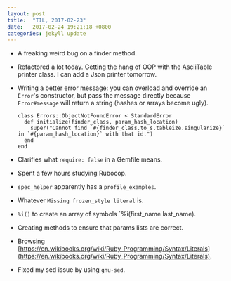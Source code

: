 ```yaml
---
layout: post
title:  "TIL, 2017-02-23"
date:   2017-02-24 19:21:18 +0800
categories: jekyll update
---
```

- A freaking weird bug on a finder method.
- Refactored a lot today. Getting the hang of OOP with the AsciiTable printer class. I can add a Json printer tomorrow.
- Writing a better error message: you can overload and override an `Error`'s constructor, but pass the message directly because `Error#message` will return a string (hashes or arrays become ugly).

      class Errors::ObjectNotFoundError < StandardError
        def initialize(finder_class, param_hash_location)
          super("Cannot find `#{finder_class.to_s.tableize.singularize}` in `#{param_hash_location}` with that id.")
        end
      end

- Clarifies what `require: false` in a Gemfile means.
- Spent a few hours studying Rubocop.
- `spec_helper` apparently has a `profile_examples`.
- Whatever `Missing frozen_style literal` is.
- `%i()` to create an array of symbols `%i(first_name last_name).
- Creating methods to ensure that params lists are correct.
- Browsing [https://en.wikibooks.org/wiki/Ruby_Programming/Syntax/Literals](https://en.wikibooks.org/wiki/Ruby_Programming/Syntax/Literals).
- Fixed my sed issue by using `gnu-sed`.
